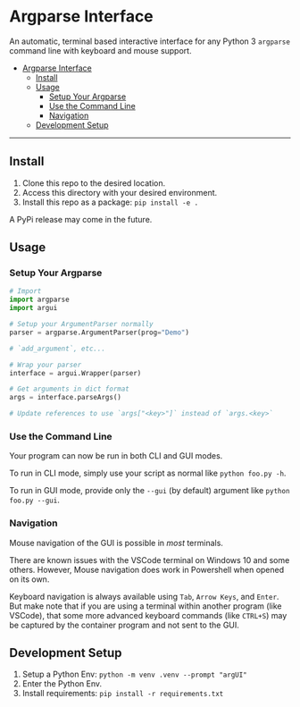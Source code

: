 # Argparse Interface

An automatic, terminal based interactive interface for any Python 3 `argparse` command line with keyboard and mouse support.

- [Argparse Interface](#argparse-interface)
  - [Install](#install)
  - [Usage](#usage)
    - [Setup Your Argparse](#setup-your-argparse)
    - [Use the Command Line](#use-the-command-line)
    - [Navigation](#navigation)
  - [Development Setup](#development-setup)

---

## Install

1. Clone this repo to the desired location.
1. Access this directory with your desired environment.
1. Install this repo as a package: `pip install -e .`

A PyPi release may come in the future.

## Usage

### Setup Your Argparse

```python
# Import
import argparse
import argui

# Setup your ArgumentParser normally
parser = argparse.ArgumentParser(prog="Demo")

# `add_argument`, etc...

# Wrap your parser
interface = argui.Wrapper(parser)

# Get arguments in dict format
args = interface.parseArgs()

# Update references to use `args["<key>"]` instead of `args.<key>`
```

### Use the Command Line

Your program can now be run in both CLI and GUI modes.

To run in CLI mode, simply use your script as normal like `python foo.py -h`.

To run in GUI mode, provide only the `--gui` (by default) argument like `python foo.py --gui`.

### Navigation

Mouse navigation of the GUI is possible in _most_ terminals.

There are known issues with the VSCode terminal on Windows 10 and some others.
However, Mouse navigation does work in Powershell when opened on its own.

Keyboard navigation is always available using `Tab`, `Arrow Keys`, and `Enter`.
But make note that if you are using a terminal within another program (like VSCode), that some more advanced keyboard commands (like `CTRL+S`) may be captured by the container program and not sent to the GUI.

## Development Setup

1. Setup a Python Env: `python -m venv .venv --prompt "argUI"`
1. Enter the Python Env.
1. Install requirements: `pip install -r requirements.txt`
